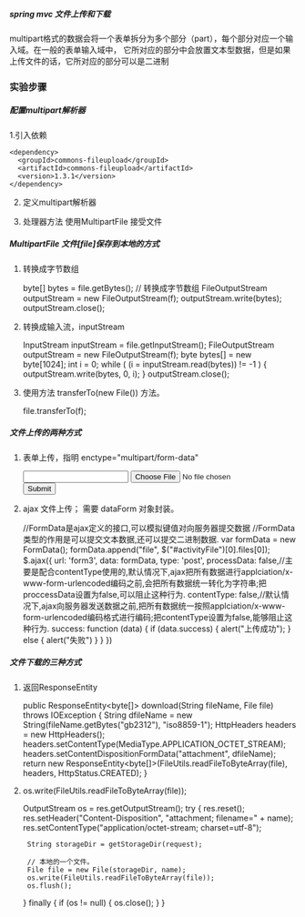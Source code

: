 
##### spring mvc 文件上传和下载



multipart格式的数据会将一个表单拆分为多个部分（part），每个部分对应一个输入域。在一般的表单输入域中，
它所对应的部分中会放置文本型数据，但是如果上传文件的话，它所对应的部分可以是二进制


### 实验步骤

##### 配置multipart解析器

1.引入依赖
   <!-- 文件上传 -->
    <dependency>
      <groupId>commons-fileupload</groupId>
      <artifactId>commons-fileupload</artifactId>
      <version>1.3.1</version>
    </dependency>
    
2. 定义multipart解析器 
        
        
    <!-- 配置文件上传解析器 id:必须是multipartResolver-->
    <bean id="multipartResolver" class="org.springframework.web.multipart.commons.CommonsMultipartResolver">
        <property name="maxUploadSize" value="#{1024*1024*80}"/>
        <property name="defaultEncoding" value="utf-8"/>
    </bean>
    
3. 处理器方法 使用MultipartFile 接受文件


##### MultipartFile 文件[file]保存到本地的方式

1. 转换成字节数组  


    byte[] bytes = file.getBytes();   // 转换成字节数组
    FileOutputStream outputStream = new FileOutputStream(f);
    outputStream.write(bytes);
    outputStream.close();
    
2. 转换成输入流，inputStream


    InputStream inputStream = file.getInputStream();
    FileOutputStream outputStream = new FileOutputStream(f);
    byte bytes[] = new byte[1024];
    int i = 0;
    while ( (i = inputStream.read(bytes)) != -1 ) {
        outputStream.write(bytes, 0, i);
    }
    outputStream.close();    

3. 使用方法 transferTo(new File()) 方法。


     file.transferTo(f);
    
    

##### 文件上传的两种方式

1. 表单上传，指明 enctype="multipart/form-data"


    <form method="post" action="form" enctype="multipart/form-data">
        <input type="text" name="name"/>
        <input type="file" name="file"/>
        <input type="submit"/>
    </form>
    
    
2. ajax 文件上传； 需要 dataForm 对象封装。

    
    //FormData是ajax定义的接口,可以模拟键值对向服务器提交数据
    //FormData类型的作用是可以提交文本数据,还可以提交二进制数据.
    var formData = new FormData();
    formData.append("file", $("#activityFile")[0].files[0]);
    $.ajax({
       url: 'form3',
       data: formData,
       type: 'post',
       processData: false,//主要是配合contentType使用的,默认情况下,ajax把所有数据进行applciation/x-www-form-urlencoded编码之前,会把所有数据统一转化为字符串;把proccessData设置为false,可以阻止这种行为.
       contentType: false,//默认情况下,ajax向服务器发送数据之前,把所有数据统一按照applciation/x-www-form-urlencoded编码格式进行编码;把contentType设置为false,能够阻止这种行为.
       success: function (data) {
           if (data.success) {
               alert("上传成功");
           } else {
               alert("失败")
           }
       }
    })
    
    
##### 文件下载的三种方式

1.  返回ResponseEntity


    public ResponseEntity<byte[]> download(String fileName, File file) throws IOException {
            String dfileName = new String(fileName.getBytes("gb2312"), "iso8859-1");
            HttpHeaders headers = new HttpHeaders();
            headers.setContentType(MediaType.APPLICATION_OCTET_STREAM);
            headers.setContentDispositionFormData("attachment", dfileName);
            return new ResponseEntity<byte[]>(FileUtils.readFileToByteArray(file), headers, HttpStatus.CREATED);
    }
    
2. os.write(FileUtils.readFileToByteArray(file));


    OutputStream os = res.getOutputStream();
    try {
        res.reset();
        res.setHeader("Content-Disposition", "attachment; filename=" + name);
        res.setContentType("application/octet-stream; charset=utf-8");
    
        String storageDir = getStorageDir(request);
    
        // 本地的一个文件。
        File file = new File(storageDir, name);
        os.write(FileUtils.readFileToByteArray(file));
        os.flush();
    
    } finally {
        if (os != null) {
            os.close();
        }
    }